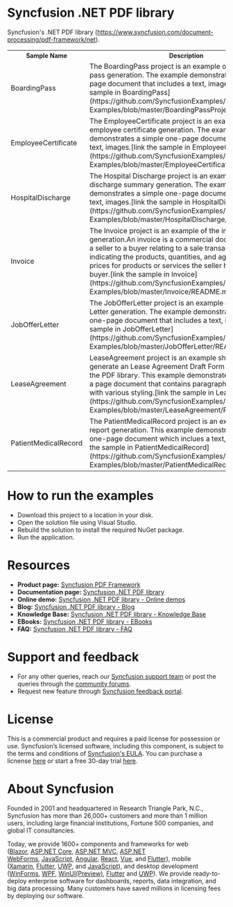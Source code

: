 # Syncfusion .NET PDF library
Syncfusion's .NET PDF library (https://www.syncfusion.com/document-processing/pdf-framework/net). 

<table>
<tr>
<th style="font-size:14px">Sample Name 
</th>
<th style="font-size:14px">Description
</th>
</tr>
<tr>
<td>BoardingPass</td>
<td>The BoardingPass project is an example of the boarding pass generation. The example demonstrates a simple one-page document that includes a text, images.[link the sample in BoardingPass](https://github.com/SyncfusionExamples/PDF-real-time-Examples/blob/master/BoardingPassProject/README.md)</td>
</tr>
<tr>
<td>EmployeeCertificate</td>
<td>The EmployeeCertificate project is an example of the employee certificate generation. The example demonstrates a simple one-page document that includes a text, images.[link the sample in EmployeeCertificate](https://github.com/SyncfusionExamples/PDF-real-time-Examples/blob/master/EmployeeCertificate/README.md)</td>
</tr>
<tr>
<td>HospitalDischarge</td>
<td>The Hospital Discharge project is an example of the discharge summary generation. The example demonstrates a simple one-page document that includes a text, images.[link the sample in HospitalDischarge](https://github.com/SyncfusionExamples/PDF-real-time-Examples/blob/master/HospitalDischarge/README.md)</td>
</tr>
<tr>
<td>Invoice</td>
<td>The Invoice project is an example of the invoice generation.An invoice is a commercial document issued by a seller to a buyer relating to a sale transaction and indicating the products, quantities, and agreed-upon prices for products or services the seller had provided the buyer.[link the sample in Invoice](https://github.com/SyncfusionExamples/PDF-real-time-Examples/blob/master/Invoice/README.md)</td>
</tr>
<tr>
<td>JobOfferLetter</td>
<td>The JobOfferLetter project is an example of the Job Offer Letter generation. The example demonstrates a simple one-page document that includes a text, images.[link the sample in JobOfferLetter](https://github.com/SyncfusionExamples/PDF-real-time-Examples/blob/master/JobOfferLetter/README.md)</td>
</tr>
<tr>
<td>LeaseAgreement</td>
<td>LeaseAgreement project is an example showing how to generate an Lease Agreement Draft Form document using the PDF library. This example demonstrates how to create a page document that contains paragraphs, and content with various styling.[link the sample in LeaseAgreement](https://github.com/SyncfusionExamples/PDF-real-time-Examples/blob/master/LeaseAgreement/README.md)</td>
</tr>
<tr>
<td>PatientMedicalRecord</td>
<td>The PatientMedicalRecord project is an example of medical report generation. This example demonstrates a simple one-page document which inclues a text, images, etc.[link the sample in PatientMedicalRecord](https://github.com/SyncfusionExamples/PDF-real-time-Examples/blob/master/PatientMedicalRecord/README.md)</td>
</tr>
</table>

# How to run the examples
* Download this project to a location in your disk. 
* Open the solution file using Visual Studio. 
* Rebuild the solution to install the required NuGet package. 
* Run the application.

# Resources
*   **Product page:** [Syncfusion PDF Framework](https://www.syncfusion.com/document-processing/pdf-framework/net)
*   **Documentation page:** [Syncfusion .NET PDF library](https://help.syncfusion.com/file-formats/pdf/overview)
*   **Online demo:** [Syncfusion .NET PDF library - Online demos](https://ej2.syncfusion.com/aspnetcore/PDF/CompressExistingPDF#/bootstrap5)
*   **Blog:** [Syncfusion .NET PDF library - Blog](https://www.syncfusion.com/blogs/category/pdf)
*   **Knowledge Base:** [Syncfusion .NET PDF library - Knowledge Base](https://www.syncfusion.com/kb/windowsforms/pdf)
*   **EBooks:** [Syncfusion .NET PDF library - EBooks](https://www.syncfusion.com/succinctly-free-ebooks)
*   **FAQ:** [Syncfusion .NET PDF library - FAQ](https://www.syncfusion.com/faq/)

# Support and feedback
*   For any other queries, reach our [Syncfusion support team](https://www.syncfusion.com/support/directtrac/incidents/newincident?utm_source=github&utm_medium=listing&utm_campaign=github-docio-examples) or post the queries through the [community forums](https://www.syncfusion.com/forums?utm_source=github&utm_medium=listing&utm_campaign=github-docio-examples).
*   Request new feature through [Syncfusion feedback portal](https://www.syncfusion.com/feedback?utm_source=github&utm_medium=listing&utm_campaign=github-docio-examples).

# License
This is a commercial product and requires a paid license for possession or use. Syncfusion’s licensed software, including this component, is subject to the terms and conditions of [Syncfusion's EULA](https://www.syncfusion.com/eula/es/?utm_source=github&utm_medium=listing&utm_campaign=github-docio-examples). You can purchase a licnense [here](https://www.syncfusion.com/sales/products?utm_source=github&utm_medium=listing&utm_campaign=github-docio-examples) or start a free 30-day trial [here](https://www.syncfusion.com/account/manage-trials/start-trials?utm_source=github&utm_medium=listing&utm_campaign=github-docio-examples).

# About Syncfusion
Founded in 2001 and headquartered in Research Triangle Park, N.C., Syncfusion has more than 26,000+ customers and more than 1 million users, including large financial institutions, Fortune 500 companies, and global IT consultancies.

Today, we provide 1600+ components and frameworks for web ([Blazor](https://www.syncfusion.com/blazor-components?utm_source=github&utm_medium=listing&utm_campaign=github-docio-examples), [ASP.NET Core](https://www.syncfusion.com/aspnet-core-ui-controls?utm_source=github&utm_medium=listing&utm_campaign=github-docio-examples), [ASP.NET MVC](https://www.syncfusion.com/aspnet-mvc-ui-controls?utm_source=github&utm_medium=listing&utm_campaign=github-docio-examples), [ASP.NET WebForms](https://www.syncfusion.com/jquery/aspnet-webforms-ui-controls?utm_source=github&utm_medium=listing&utm_campaign=github-docio-examples), [JavaScript](https://www.syncfusion.com/javascript-ui-controls?utm_source=github&utm_medium=listing&utm_campaign=github-docio-examples), [Angular](https://www.syncfusion.com/angular-ui-components?utm_source=github&utm_medium=listing&utm_campaign=github-docio-examples), [React](https://www.syncfusion.com/react-ui-components?utm_source=github&utm_medium=listing&utm_campaign=github-docio-examples), [Vue](https://www.syncfusion.com/vue-ui-components?utm_source=github&utm_medium=listing&utm_campaign=github-docio-examples), and [Flutter](https://www.syncfusion.com/flutter-widgets?utm_source=github&utm_medium=listing&utm_campaign=github-docio-examples)), mobile ([Xamarin](https://www.syncfusion.com/xamarin-ui-controls?utm_source=github&utm_medium=listing&utm_campaign=github-docio-examples), [Flutter](https://www.syncfusion.com/flutter-widgets?utm_source=github&utm_medium=listing&utm_campaign=github-docio-examples), [UWP](https://www.syncfusion.com/uwp-ui-controls?utm_source=github&utm_medium=listing&utm_campaign=github-docio-examples), and [JavaScript](https://www.syncfusion.com/javascript-ui-controls?utm_source=github&utm_medium=listing&utm_campaign=github-docio-examples)), and desktop development ([WinForms](https://www.syncfusion.com/winforms-ui-controls?utm_source=github&utm_medium=listing&utm_campaign=github-docio-examples), [WPF](https://www.syncfusion.com/wpf-ui-controls?utm_source=github&utm_medium=listing&utm_campaign=github-docio-examples), [WinUI(Preview)](https://www.syncfusion.com/winui-controls?utm_source=github&utm_medium=listing&utm_campaign=github-docio-examples), [Flutter](https://www.syncfusion.com/flutter-widgets?utm_source=github&utm_medium=listing&utm_campaign=github-docio-examples) and [UWP](https://www.syncfusion.com/uwp-ui-controls?utm_source=github&utm_medium=listing&utm_campaign=github-docio-examples)). We provide ready-to-deploy enterprise software for dashboards, reports, data integration, and big data processing. Many customers have saved millions in licensing fees by deploying our software.
